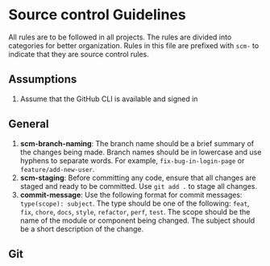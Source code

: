 # Source control Guidelines

All rules are to be followed in all projects. The rules are divided into categories for better organization.
Rules in this file are prefixed with `scm-` to indicate that they are source control rules.

## Assumptions

1. Assume that the GitHub CLI is available and signed in

## General

1. **scm-branch-naming**: The branch name should be a brief summary of the changes being made. Branch
   names should be in lowercase and use hyphens to separate words. For example, `fix-bug-in-login-page`
   or `feature/add-new-user`.
2. **scm-staging**: Before committing any code, ensure that all changes are staged and ready to be committed.
   Use `git add .` to stage all changes.
3. **commit-message**: Use the following format for commit messages: `type(scope): subject`. The
   type should be one of the following: `feat`, `fix`, `chore`, `docs`, `style`, `refactor`, `perf`,
   `test`. The scope should be the name of the module or component being changed. The subject should
   be a short description of the change.

## Git
